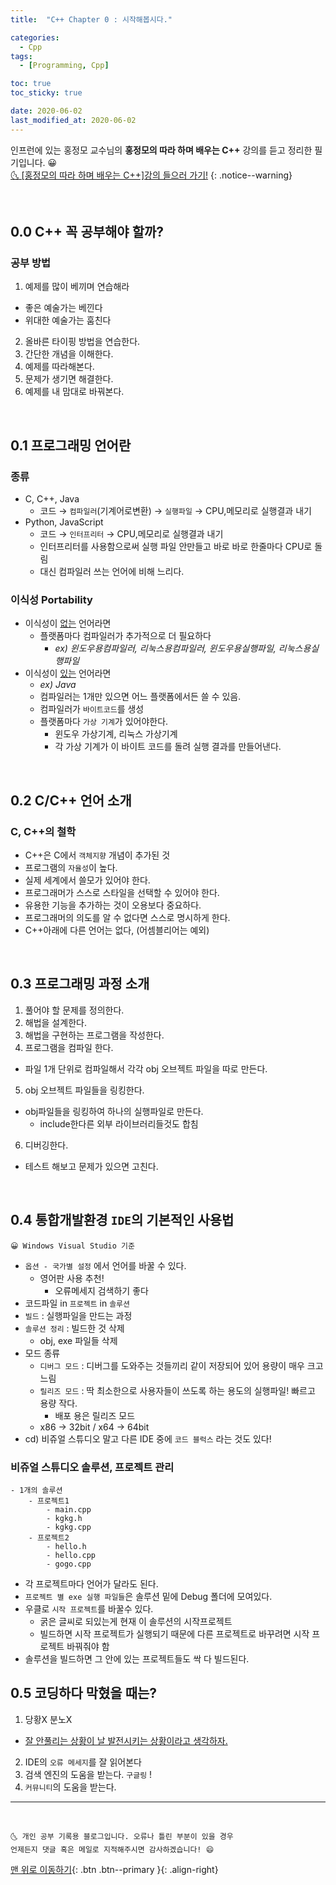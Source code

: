 ```yaml
---
title:  "C++ Chapter 0 : 시작해봅시다." 

categories:
  - Cpp
tags:
  - [Programming, Cpp]

toc: true
toc_sticky: true

date: 2020-06-02
last_modified_at: 2020-06-02
---
```

인프런에 있는 홍정모 교수님의 **홍정모의 따라 하며 배우는 C++** 강의를 듣고 정리한 필기입니다. 😀    
[🌜 [홍정모의 따라 하며 배우는 C++]강의 들으러 가기!](https://www.inflearn.com/course/following-c-plus)
{: .notice--warning}

<br>

## 0.0 C++ 꼭 공부해야 할까?

### 공부 방법
1. 예제를 많이 베끼며 연습해라
  - 좋은 예술가는 베낀다
  - 위대한 예술가는 훔친다
2. 올바른 타이핑 방법을 연습한다.
3. 간단한 개념을 이해한다.
4. 예제를 따라해본다.
5. 문제가 생기면 해결한다.
6. 예제를 내 맘대로 바꿔본다.

<br>

## 0.1 프로그래밍 언어란

### 종류

- C, C++, Java
    - 코드 → `컴파일러`(기계어로변환) → `실행파일` → CPU,메모리로 실행결과 내기
- Python,  JavaScript
    - 코드 → `인터프리터` → CPU,메모리로 실행결과 내기
    - 인터프리터를 사용함으로써 실행 파일 안만들고 바로 바로 한줄마다 CPU로 돌림
    - 대신 컴파일러 쓰는 언어에 비해 느리다.

### 이식성 Portability

- 이식성이 <u>없는</u> 언어라면
    - 플랫폼마다 컴파일러가 추가적으로 더 필요하다
        - *ex) 윈도우용컴파일러, 리눅스용컴파일러, 윈도우용실행파일, 리눅스용실행파일*
- 이식성이 <u>있는</u> 언어라면  
    - *ex) Java*
    - 컴파일러는 1개만 있으면 어느 플랫폼에서든 쓸 수 있음.
    - 컴파일러가 `바이트코드`를 생성
    - 플랫폼마다 `가상 기계`가 있어야한다.
        - 윈도우 가상기계, 리눅스 가상기계
        - 각 가상 기계가 이 바이트 코드를 돌려 실행 결과를 만들어낸다.

<br>

## 0.2 C/C++ 언어 소개

### C, C++의 철학

- C++은 C에서 `객체지향` 개념이 추가된 것
- 프로그램의 `자율성`이 높다.
- 실제 세계에서 쓸모가 있어야 한다.
- 프로그래머가 스스로 스타일을 선택할 수 있어야 한다.
- 유용한 기능을 추가하는 것이 오용보다 중요하다.
- 프로그래머의 의도를 알 수 없다면 스스로 명시하게 한다.
- C++아래에 다른 언어는 없다, (어셈블리어는 예외)

<br>

## 0.3 프로그래밍 과정 소개

1. 풀어야 할 문제를 정의한다.
2. 해법을 설계한다.
3. 해법을 구현하는 프로그램을 작성한다.
4. 프로그램을 컴파일 한다.  
- 파일 1개 단위로 컴파일해서 각각 obj 오브젝트 파일을 따로 만든다.
5. obj 오브젝트 파일들을 링킹한다.  
- obj파일들을 링킹하여 하나의 실행파일로 만든다.
    - include한다른 외부 라이브러리들것도 합침
6. 디버깅한다.  
- 테스트 해보고 문제가 있으면 고친다.

<br>

## 0.4 통합개발환경 `IDE`의 기본적인 사용법
    😀 Windows Visual Studio 기준

- `옵션 - 국가별 설정` 에서 언어를 바꿀 수 있다.
    - 영어판 사용 추천!
        - 오류메세지 검색하기 좋다
- 코드파일 in `프로젝트` in `솔루션`
- `빌드` : 실행파일을 만드는 과정
- `솔루션 정리` : 빌드한 것 삭제
    - obj, exe 파일들 삭제
- 모드 종류
    - `디버그 모드` : 디버그를 도와주는 것들끼리 같이 저장되어 있어 용량이 매우 크고 느림
    - `릴리즈 모드` : 딱 최소한으로 사용자들이 쓰도록 하는 용도의 실행파일! 빠르고 용량 작다.
        - 배포 용은 릴리즈 모드
    - x86 → 32bit / x64 → 64bit
- cd) 비쥬얼 스튜디오 말고 다른 IDE 중에 `코드 블럭스` 라는 것도 있다!

### 비쥬얼 스튜디오 솔루션, 프로젝트 관리

```
- 1개의 솔루션
    - 프로젝트1
        - main.cpp
        - kgkg.h
        - kgkg.cpp
    - 프로젝트2
        - hello.h
        - hello.cpp
        - gogo.cpp
```

- 각 프로젝트마다 언어가 달라도 된다.
- `프로젝트 별 exe 실행 파일들`은 솔루션 밑에 Debug 폴더에 모여있다.
- 우클로 `시작 프로젝트`를 바꿀수 있다.
    - 굵은 글씨로 되있는게 현재 이 솔루션의 시작프로젝트
    - 빌드하면 시작 프로젝트가 실행되기 때문에 다른 프로젝트로 바꾸려면 시작 프로젝트 바꿔줘야 함
- 솔루션을 빌드하면 그 안에 있는 프로젝트들도 싹 다 빌드된다.

## 0.5 코딩하다 막혔을 때는?
1. 당황X 분노X
- <u>잘 안풀리는 상황이 날 발전시키는 상황이라고 생각하자.</u>
2. IDE의 `오류 메세지`를 잘 읽어본다
3. 검색 엔진의 도움을 받는다. `구글링` !
4. `커뮤니티`의 도움을 받는다.

***
<br>

    🌜 개인 공부 기록용 블로그입니다. 오류나 틀린 부분이 있을 경우 
    언제든지 댓글 혹은 메일로 지적해주시면 감사하겠습니다! 😄

[맨 위로 이동하기](#){: .btn .btn--primary }{: .align-right}